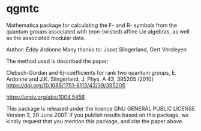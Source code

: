 # qgmtc
Mathematica package for calculating the F- and R- symbols from the quantum groups associated with (non-twisted) affine Lie algebras, as well as the associated modular data.

Author: Eddy Ardonne
Many thanks to: Joost Slingerland, Gert Vercleyen

The method used is described the paper:

Clebsch-Gordan and 6j-coefficients for rank two quantum groups,
E. Ardonne and J.K. Slingerland,
J. Phys. A 43, 395205 (2010)
https://doi.org/10.1088/1751-8113/43/39/395205

https://arxiv.org/abs/1004.5456


This package is released under the licence GNU GENERAL PUBLIC LICENSE Version 3, 29 June 2007.
If you publish results based on this package, we kindly request that you mention this package, and cite the paper above.

